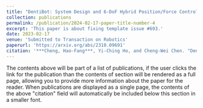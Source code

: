 ```yaml
---
title: "DentiBot: System Design and 6-DoF Hybrid Position/Force Control for Robot-Assisted Endodontic Treatment"
collection: publications
permalink: /publication/2024-02-17-paper-title-number-4
excerpt: 'This paper is about fixing template issue #693.'
date: 2023-02-17
venue: 'Submitted to Transaction on Robotics'
paperurl: 'https://arxiv.org/abs/2310.09691'
citation: '***Cheng, Hao-Fang***, Yi-Ching Ho, and Cheng-Wei Chen. "DentiBot: System Design and 6-DoF Hybrid Position/Force Control for Robot-Assisted Endodontic Treatment." arXiv preprint arXiv:2310.09691 (2023).'
---
```


The contents above will be part of a list of publications, if the user clicks the link for the publication than the contents of section will be rendered as a full page, allowing you to provide more information about the paper for the reader. When publications are displayed as a single page, the contents of the above "citation" field will automatically be included below this section in a smaller font.
